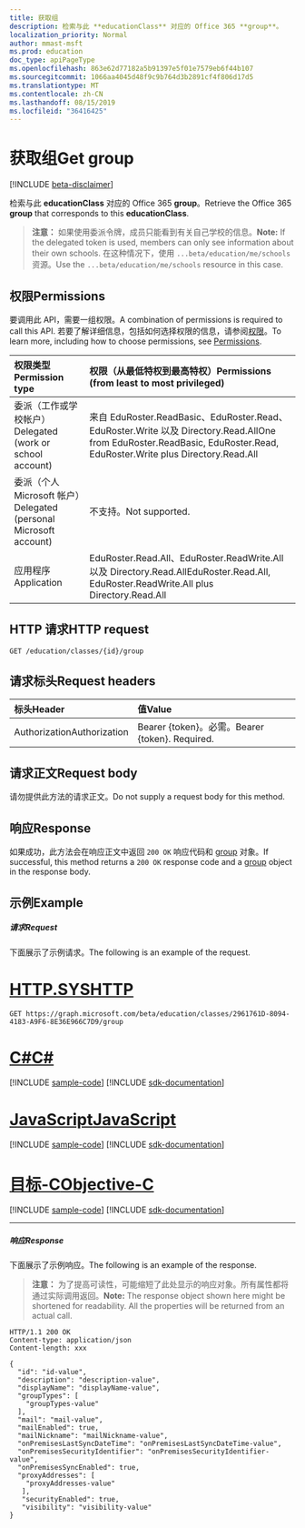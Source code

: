 ```yaml
---
title: 获取组
description: 检索与此 **educationClass** 对应的 Office 365 **group**。
localization_priority: Normal
author: mmast-msft
ms.prod: education
doc_type: apiPageType
ms.openlocfilehash: 863e62d77182a5b91397e5f01e7579eb6f44b107
ms.sourcegitcommit: 1066aa4045d48f9c9b764d3b2891cf4f806d17d5
ms.translationtype: MT
ms.contentlocale: zh-CN
ms.lasthandoff: 08/15/2019
ms.locfileid: "36416425"
---
```

# <a name="get-group"></a><span data-ttu-id="1a135-103">获取组</span><span class="sxs-lookup"><span data-stu-id="1a135-103">Get group</span></span>

[!INCLUDE [beta-disclaimer](../../includes/beta-disclaimer.md)]

<span data-ttu-id="1a135-104">检索与此 **educationClass** 对应的 Office 365 **group**。</span><span class="sxs-lookup"><span data-stu-id="1a135-104">Retrieve the Office 365 **group** that corresponds to this **educationClass**.</span></span>

><span data-ttu-id="1a135-105">**注意：** 如果使用委派令牌，成员只能看到有关自己学校的信息。</span><span class="sxs-lookup"><span data-stu-id="1a135-105">**Note:** If the delegated token is used, members can only see information about their own schools.</span></span> <span data-ttu-id="1a135-106">在这种情况下，使用 `...beta/education/me/schools` 资源。</span><span class="sxs-lookup"><span data-stu-id="1a135-106">Use the `...beta/education/me/schools` resource in this case.</span></span>

## <a name="permissions"></a><span data-ttu-id="1a135-107">权限</span><span class="sxs-lookup"><span data-stu-id="1a135-107">Permissions</span></span>
<span data-ttu-id="1a135-108">要调用此 API，需要一组权限。</span><span class="sxs-lookup"><span data-stu-id="1a135-108">A combination of permissions is required to call this API.</span></span> <span data-ttu-id="1a135-109">若要了解详细信息，包括如何选择权限的信息，请参阅[权限](/graph/permissions-reference)。</span><span class="sxs-lookup"><span data-stu-id="1a135-109">To learn more, including how to choose permissions, see [Permissions](/graph/permissions-reference).</span></span>

|<span data-ttu-id="1a135-110">权限类型</span><span class="sxs-lookup"><span data-stu-id="1a135-110">Permission type</span></span>      | <span data-ttu-id="1a135-111">权限（从最低特权到最高特权）</span><span class="sxs-lookup"><span data-stu-id="1a135-111">Permissions (from least to most privileged)</span></span>              |
|:--------------------|:---------------------------------------------------------|
|<span data-ttu-id="1a135-112">委派（工作或学校帐户）</span><span class="sxs-lookup"><span data-stu-id="1a135-112">Delegated (work or school account)</span></span> |  <span data-ttu-id="1a135-113">来自 EduRoster.ReadBasic、EduRoster.Read、EduRoster.Write 以及 Directory.Read.All</span><span class="sxs-lookup"><span data-stu-id="1a135-113">One from EduRoster.ReadBasic, EduRoster.Read, EduRoster.Write plus Directory.Read.All</span></span>|
|<span data-ttu-id="1a135-114">委派（个人 Microsoft 帐户）</span><span class="sxs-lookup"><span data-stu-id="1a135-114">Delegated (personal Microsoft account)</span></span> |  <span data-ttu-id="1a135-115">不支持。</span><span class="sxs-lookup"><span data-stu-id="1a135-115">Not supported.</span></span>  |
|<span data-ttu-id="1a135-116">应用程序</span><span class="sxs-lookup"><span data-stu-id="1a135-116">Application</span></span> | <span data-ttu-id="1a135-117">EduRoster.Read.All、EduRoster.ReadWrite.All 以及 Directory.Read.All</span><span class="sxs-lookup"><span data-stu-id="1a135-117">EduRoster.Read.All, EduRoster.ReadWrite.All plus Directory.Read.All</span></span>| 

## <a name="http-request"></a><span data-ttu-id="1a135-118">HTTP 请求</span><span class="sxs-lookup"><span data-stu-id="1a135-118">HTTP request</span></span>
<!-- { "blockType": "ignored" } -->
```http
GET /education/classes/{id}/group
```
## <a name="request-headers"></a><span data-ttu-id="1a135-119">请求标头</span><span class="sxs-lookup"><span data-stu-id="1a135-119">Request headers</span></span>
| <span data-ttu-id="1a135-120">标头</span><span class="sxs-lookup"><span data-stu-id="1a135-120">Header</span></span>       | <span data-ttu-id="1a135-121">值</span><span class="sxs-lookup"><span data-stu-id="1a135-121">Value</span></span> |
|:---------------|:--------|
| <span data-ttu-id="1a135-122">Authorization</span><span class="sxs-lookup"><span data-stu-id="1a135-122">Authorization</span></span>  | <span data-ttu-id="1a135-p103">Bearer {token}。必需。</span><span class="sxs-lookup"><span data-stu-id="1a135-p103">Bearer {token}. Required.</span></span>  |

## <a name="request-body"></a><span data-ttu-id="1a135-125">请求正文</span><span class="sxs-lookup"><span data-stu-id="1a135-125">Request body</span></span>
<span data-ttu-id="1a135-126">请勿提供此方法的请求正文。</span><span class="sxs-lookup"><span data-stu-id="1a135-126">Do not supply a request body for this method.</span></span>
## <a name="response"></a><span data-ttu-id="1a135-127">响应</span><span class="sxs-lookup"><span data-stu-id="1a135-127">Response</span></span>
<span data-ttu-id="1a135-128">如果成功，此方法会在响应正文中返回 `200 OK` 响应代码和 [group](../resources/group.md) 对象。</span><span class="sxs-lookup"><span data-stu-id="1a135-128">If successful, this method returns a `200 OK` response code and a [group](../resources/group.md) object in the response body.</span></span>
## <a name="example"></a><span data-ttu-id="1a135-129">示例</span><span class="sxs-lookup"><span data-stu-id="1a135-129">Example</span></span>
##### <a name="request"></a><span data-ttu-id="1a135-130">请求</span><span class="sxs-lookup"><span data-stu-id="1a135-130">Request</span></span>
<span data-ttu-id="1a135-131">下面展示了示例请求。</span><span class="sxs-lookup"><span data-stu-id="1a135-131">The following is an example of the request.</span></span>

# <a name="httptabhttp"></a>[<span data-ttu-id="1a135-132">HTTP.SYS</span><span class="sxs-lookup"><span data-stu-id="1a135-132">HTTP</span></span>](#tab/http)
<!-- {
  "blockType": "request",
  "name": "educationclass_get_group"
}-->
```http
GET https://graph.microsoft.com/beta/education/classes/2961761D-8094-4183-A9F6-8E36E966C7D9/group
```
# <a name="ctabcsharp"></a>[<span data-ttu-id="1a135-133">C#</span><span class="sxs-lookup"><span data-stu-id="1a135-133">C#</span></span>](#tab/csharp)
[!INCLUDE [sample-code](../includes/snippets/csharp/educationclass-get-group-csharp-snippets.md)]
[!INCLUDE [sdk-documentation](../includes/snippets/snippets-sdk-documentation-link.md)]

# <a name="javascripttabjavascript"></a>[<span data-ttu-id="1a135-134">JavaScript</span><span class="sxs-lookup"><span data-stu-id="1a135-134">JavaScript</span></span>](#tab/javascript)
[!INCLUDE [sample-code](../includes/snippets/javascript/educationclass-get-group-javascript-snippets.md)]
[!INCLUDE [sdk-documentation](../includes/snippets/snippets-sdk-documentation-link.md)]

# <a name="objective-ctabobjc"></a>[<span data-ttu-id="1a135-135">目标-C</span><span class="sxs-lookup"><span data-stu-id="1a135-135">Objective-C</span></span>](#tab/objc)
[!INCLUDE [sample-code](../includes/snippets/objc/educationclass-get-group-objc-snippets.md)]
[!INCLUDE [sdk-documentation](../includes/snippets/snippets-sdk-documentation-link.md)]

---

##### <a name="response"></a><span data-ttu-id="1a135-136">响应</span><span class="sxs-lookup"><span data-stu-id="1a135-136">Response</span></span>
<span data-ttu-id="1a135-137">下面展示了示例响应。</span><span class="sxs-lookup"><span data-stu-id="1a135-137">The following is an example of the response.</span></span> 

><span data-ttu-id="1a135-p104">**注意：** 为了提高可读性，可能缩短了此处显示的响应对象。所有属性都将通过实际调用返回。</span><span class="sxs-lookup"><span data-stu-id="1a135-p104">**Note:** The response object shown here might be shortened for readability. All the properties will be returned from an actual call.</span></span>

<!-- {
  "blockType": "response",
  "truncated": true,
  "@odata.type": "microsoft.graph.user",
  "isCollection": false
} -->
```http
HTTP/1.1 200 OK
Content-type: application/json
Content-length: xxx

{
  "id": "id-value",
  "description": "description-value",
  "displayName": "displayName-value",
  "groupTypes": [
    "groupTypes-value"
  ],
  "mail": "mail-value",
  "mailEnabled": true,
  "mailNickname": "mailNickname-value",
  "onPremisesLastSyncDateTime": "onPremisesLastSyncDateTime-value",
  "onPremisesSecurityIdentifier": "onPremisesSecurityIdentifier-value",
  "onPremisesSyncEnabled": true,
  "proxyAddresses": [
    "proxyAddresses-value"
   ],
   "securityEnabled": true,
   "visibility": "visibility-value"
}
```

<!-- uuid: 0087D9B3-1418-4C87-91C9-A18C6D93706B
2015-10-25 14:57:30 UTC -->
<!--
{
  "type": "#page.annotation",
  "description": "Get user",
  "keywords": "",
  "section": "documentation",
  "tocPath": "",
  "suppressions": [
  ]
}
-->
